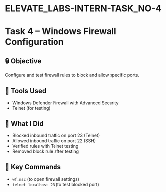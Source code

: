# ELEVATE_LABS-INTERN-TASK_NO-4
# Task 4 – Windows Firewall Configuration

## 🔒 Objective
Configure and test firewall rules to block and allow specific ports.

## 🧰 Tools Used
- Windows Defender Firewall with Advanced Security
- Telnet (for testing)

## 🔧 What I Did
- Blocked inbound traffic on port 23 (Telnet)
- Allowed inbound traffic on port 22 (SSH)
- Verified rules with Telnet testing
- Removed block rule after testing

## 📌 Key Commands
- `wf.msc` (to open firewall settings)
- `telnet localhost 23` (to test blocked port)

